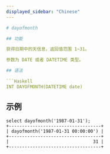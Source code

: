 ```yaml
---
displayed_sidebar: "Chinese"
---

# dayofmonth

## 功能

获得日期中的天信息，返回值范围 1~31。

参数为 DATE 或者 DATETIME 类型。

## 语法

```Haskell
INT DAYOFMONTH(DATETIME date)
```

## 示例

```Plain Text
select dayofmonth('1987-01-31');
+-----------------------------------+
| dayofmonth('1987-01-31 00:00:00') |
+-----------------------------------+
|                                31 |
+-----------------------------------+
```